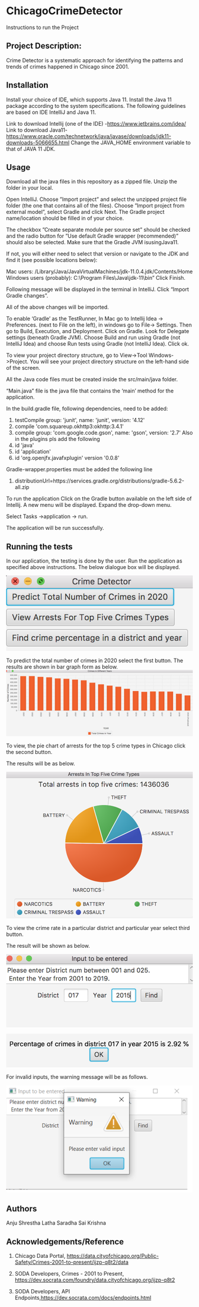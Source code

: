 # ChicagoCrimeDetector

Instructions to run the Project

## Project Description: 
Crime Detector is a systematic approach for identifying the patterns and trends of crimes happened in Chicago since 2001.

## Installation
Install your choice of IDE, which supports Java 11. Install the Java 11 package according to the system specifications. The following guidelines are based on IDE IntelliJ and Java 11.

Link to download Intellij (one of the IDE) -https://www.jetbrains.com/idea/
Link to download Java11- https://www.oracle.com/technetwork/java/javase/downloads/jdk11-downloads-5066655.html
Change the JAVA_HOME environment variable to that of JAVA 11 JDK.

## Usage
Download all the java files in this repository as a zipped file. Unzip the folder in your local.

Open IntelliJ. Choose ”Import project” and select the unzipped project file folder (the one that contains all of the files). 
Choose ”Import project from external model”, select Gradle and click Next. 
The Gradle project name/location should be filled in of your choice.

The checkbox ”Create separate module per source set” should be checked and the radio button for ”Use default Gradle wrapper (recommended)” should also be selected. Make sure that the Gradle JVM isusingJava11. 

If not, you will either need to select that version or navigate to the JDK and find it (see possible locations below): 

Mac users: /Library/Java/JavaVirtualMachines/jdk-11.0.4.jdk/Contents/Home Windows users (probably): C:\Program Files\Java\jdk-11\bin” 
Click Finish.

Following message will be displayed in the terminal in IntelliJ. Click “Import Gradle changes”. 

All of the above changes will be imported.

To enable ‘Gradle’ as the TestRunner, In Mac go to Intellij Idea -> Preferences. (next to File on the left), in windows go to File-> Settings. Then go to Build, Execution, and Deployment. Click on Gradle. Look for Delegate settings (beneath Gradle JVM). Choose Build and run using Gradle (not IntelliJ Idea) and choose Run tests using Gradle (not IntelliJ Idea). Click ok. 

To view your project directory structure, go to View->Tool Windows->Project. You will see your project directory structure on the left-hand side of the screen.

 All the Java code files must be created inside the src/main/java folder.

“Main.java” file is the java file that contains the ‘main’ method for the application.

In the build.gradle file, following dependencies, need to be added:
1. testCompile group: 'junit', name: 'junit', version: '4.12'
2. compile 'com.squareup.okhttp3:okhttp:3.4.1'
3. compile group: 'com.google.code.gson', name: 'gson', version: '2.7'
Also in the plugins pls add the following
4. id 'java'
5. id 'application'
6. id 'org.openjfx.javafxplugin' version '0.0.8'

Gradle-wrapper.properties must be added the following line
1. distributionUrl=https\://services.gradle.org/distributions/gradle-5.6.2-all.zip

To run the application Click on the Gradle button available on the left side of Intellij. A new menu will be displayed. Expand the drop-down menu.

Select
Tasks ->application -> run.

The application will be run successfully.

## Running the tests

In our application, the testing is done by the user.
Run the application as specified above instructions.
The below dialogue box will be displayed.


![Test Image 1](Screenshots/Menu.png)

To predict the total number of crimes in 2020 select the first button.
The results are shown in bar graph form as below.
![Test Image 2](Screenshots/Prediction_2020.png)

To view, the pie chart of arrests for the top 5 crime types in Chicago click the second button.

The results will be as below.

![Test Image 3](Screenshots/Graph.png)

To view the crime rate in a particular district and particular year select third button.


The result will be shown as below.

![Test Image 4](Screenshots/Input_Entry.png)

![Test Image 5](Screenshots/Input_Entry_Result.png)


For invalid inputs, the warning message will be as follows.

![Test Image 5](Screenshots/Sample_Warning_Message.png)

## Authors

Anju Shrestha
Latha Saradha
Sai Krishna

## Acknowledgements/Reference
1.  Chicago Data Portal,
       https://data.cityofchicago.org/Public-Safety/Crimes-2001-to-present/ijzp-q8t2/data
       
2.  SODA Developers, Crimes - 2001 to Present, https://dev.socrata.com/foundry/data.cityofchicago.org/ijzp-q8t2

3. SODA Developers, API Endpoints,https://dev.socrata.com/docs/endpoints.html 




